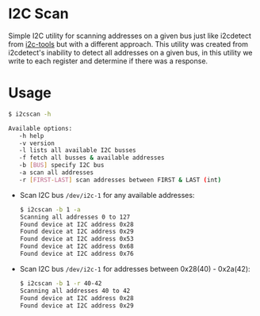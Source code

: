 # I2C Scan
Simple I2C utility for scanning addresses on a given bus just like i2cdetect from [i2c-tools](https://git.kernel.org/pub/scm/utils/i2c-tools/i2c-tools.git/)
but with a different approach. This utility was created from i2cdetect's inability to detect
all addresses on a given bus, in this utility we write to each register and determine if there
was a response.

# Usage
```bash
$ i2cscan -h

Available options:
   -h help
   -v version
   -l lists all available I2C busses
   -f fetch all busses & available addresses
   -b [BUS] specify I2C bus
   -a scan all addresses
   -r [FIRST-LAST] scan addresses between FIRST & LAST (int)
```

* Scan I2C bus `/dev/i2c-1` for any available addresses:
  ```bash
  $ i2cscan -b 1 -a
  Scanning all addresses 0 to 127
  Found device at I2C address 0x28
  Found device at I2C address 0x29
  Found device at I2C address 0x53
  Found device at I2C address 0x68
  Found device at I2C address 0x76
  ```
* Scan I2C bus `/dev/i2c-1` for addresses between 0x28(40) - 0x2a(42):
  ```bash
  $ i2cscan -b 1 -r 40-42
  Scanning all addresses 40 to 42
  Found device at I2C address 0x28
  Found device at I2C address 0x29
  ```
